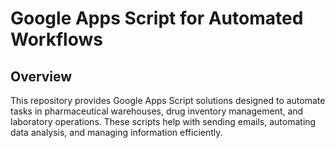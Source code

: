 <h1>Google Apps Script for Automated Workflows</h1>
<h2>Overview</h2>
<p>This repository provides Google Apps Script solutions designed to automate tasks in pharmaceutical warehouses, 
  drug inventory management, and laboratory operations. These scripts help with sending emails, automating data analysis, 
  and managing information efficiently.</p>
